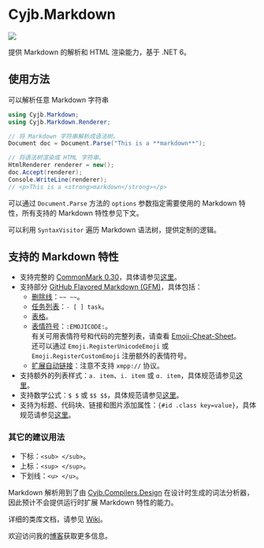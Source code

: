 Cyjb.Markdown
====

[![](https://img.shields.io/nuget/v/Cyjb.Markdown.svg)](https://www.nuget.org/packages/Cyjb.Markdown)

提供 Markdown 的解析和 HTML 渲染能力，基于 .NET 6。

## 使用方法

可以解析任意 Markdown 字符串

```C#
using Cyjb.Markdown;
using Cyjb.Markdown.Renderer;

// 将 Markdown 字符串解析成语法树。
Document doc = Document.Parse("This is a **markdown**");

// 将语法树渲染成 HTML 字符串。
HtmlRenderer renderer = new();
doc.Accept(renderer);
Console.WriteLine(renderer);
// <p>This is a <strong>markdown</strong></p>
```

可以通过 `Document.Parse` 方法的 `options` 参数指定需要使用的 Markdown 特性，所有支持的 Markdown 特性参见下文。

可以利用 `SyntaxVisitor` 遍历 Markdown 语法树，提供定制的逻辑。

## 支持的 Markdown 特性

- 支持完整的 [CommonMark 0.30](https://spec.commonmark.org/0.30)，具体请参见[这里](https://commonmark.org/help/)。
- 支持部分 [GitHub Flavored Markdown (GFM)](https://docs.github.com/zh/get-started/writing-on-github/getting-started-with-writing-and-formatting-on-github/basic-writing-and-formatting-syntax)，具体包括：
	- [删除线](https://docs.github.com/zh/get-started/writing-on-github/getting-started-with-writing-and-formatting-on-github/basic-writing-and-formatting-syntax#styling-text)：`~~ ~~`。
	- [任务列表](https://docs.github.com/zh/get-started/writing-on-github/getting-started-with-writing-and-formatting-on-github/basic-writing-and-formatting-syntax#task-lists)：`- [ ] task`。
	- [表格](https://docs.github.com/zh/get-started/writing-on-github/working-with-advanced-formatting/organizing-information-with-tables)。
	- [表情符号](https://docs.github.com/zh/get-started/writing-on-github/getting-started-with-writing-and-formatting-on-github/basic-writing-and-formatting-syntax#%E4%BD%BF%E7%94%A8%E8%A1%A8%E6%83%85%E7%AC%A6%E5%8F%B7)：`:EMOJICODE:`。  
	  有关可用表情符号和代码的完整列表，请查看 [Emoji-Cheat-Sheet](https://github.com/ikatyang/emoji-cheat-sheet/)。  
	  还可以通过 `Emoji.RegisterUnicodeEmoji` 或 `Emoji.RegisterCustomEmoji` 注册额外的表情符号。
	- [扩展自动链接](https://docs.github.com/zh/get-started/writing-on-github/working-with-advanced-formatting/autolinked-references-and-urls#url)：注意不支持 `xmpp://` 协议。
- 支持额外的列表样式：`a. item`、`i. item` 或 `α. item`，具体规范请参见[这里](https://github.com/CYJB/Cyjb.Markdown/blob/main/doc/extra-list-style-type.md)。
- 支持数学公式：`$ $` 或 `$$ $$`，具体规范请参见[这里](https://github.com/CYJB/Cyjb.Markdown/blob/main/doc/mathematics.md)。
- 支持为标题、代码块、链接和图片添加属性：`{#id .class key=value}`，具体规范请参见[这里](https://github.com/CYJB/Cyjb.Markdown/blob/main/doc/attributes.md)。

### 其它的建议用法

- 下标：`<sub> </sub>`。
- 上标：`<sup> </sup>`。
- 下划线：`<u> </u>`。

Markdown 解析用到了由 [Cyjb.Compilers.Design](https://github.com/CYJB/Cyjb.Compilers/blob/master/Design/README.md) 在设计时生成的词法分析器，因此预计不会提供运行时扩展 Markdown 特性的能力。

详细的类库文档，请参见 [Wiki](https://github.com/CYJB/Cyjb.Markdown/wiki)。

欢迎访问我的[博客](http://www.cnblogs.com/cyjb/)获取更多信息。

